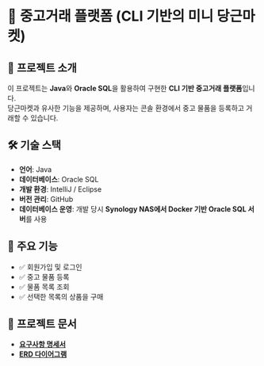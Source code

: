 # 🛒 중고거래 플랫폼 (CLI 기반의 미니 당근마켓)

## 📌 프로젝트 소개  
이 프로젝트는 **Java**와 **Oracle SQL**을 활용하여 구현한 **CLI 기반 중고거래 플랫폼**입니다.  
당근마켓과 유사한 기능을 제공하며, 사용자는 콘솔 환경에서 중고 물품을 등록하고 거래할 수 있습니다.  

## 🛠 기술 스택  
- **언어**: Java  
- **데이터베이스**: Oracle SQL  
- **개발 환경**: IntelliJ / Eclipse  
- **버전 관리**: GitHub  
- **데이터베이스 운영**: 개발 당시 **Synology NAS에서 Docker 기반 Oracle SQL 서버**를 사용  

## 🔑 주요 기능  
- ✅ 회원가입 및 로그인  
- ✅ 중고 물품 등록  
- ✅ 물품 목록 조회  
- ✅ 선택한 목록의 상품을 구매  

## 📄 프로젝트 문서  
- **[요구사항 명세서](docs/requirements.pdf)**  
- **[ERD 다이어그램](docs/erd.png)**  
 
